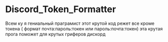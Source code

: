 # Discord_Token_Formatter
Всем ку я гениальный праграмист
этот крутой код режет все кроме токена ( формат почта:пароль:токен или пароль:почта:токен) 
эта крутая прога поможет для крутых гриферов дискорд 

